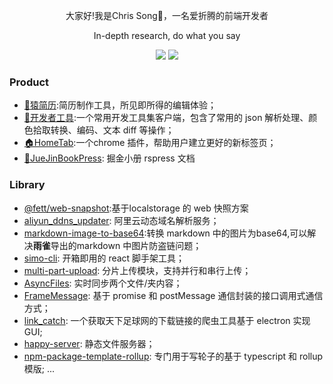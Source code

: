 <div align="center">
  <!-- <p><img src="./avatar.jpeg"  height="200" width="200" style="border-radius:50%;" /></p> -->
  <p>大家好!我是Chris Song👋，一名爱折腾的前端开发者</p>
  <p>In-depth research, do what you say</p>
  <p>
    <img src="https://img.shields.io/github/followers/ChrisSong1994" />
    <img src="https://img.shields.io/github/stars/ChrisSong1994">
  </p>
 
</div>

### Product
- [🦍猿简历](https://apecv.com/):简历制作工具，所见即所得的编辑体验；
- [🔧开发者工具](https://github.com/ChrisSong1994/developer-assistant):一个常用开发工具集客户端，包含了常用的 json 解析处理、颜色拾取转换、编码、文本 diff 等操作；
- [🏠HomeTab](https://github.com/ChrisSong1994/HomeTab):一个chrome 插件，帮助用户建立更好的新标签页；
- [📖JueJinBookPress](https://github.com/ChrisSong1994/JueJinBookPress): 掘金小册 rspress 文档

### Library
- [@fett/web-snapshot](https://github.com/ChrisSong1994/web-snapshoot):基于localstorage 的 web 快照方案
- [aliyun_ddns_updater](https://github.com/ChrisSong1994/aliyun_ddns_updater): 阿里云动态域名解析服务；
- [markdown-image-to-base64](https://github.com/ChrisSong1994/markdown-image-to-base64):转换 markdown 中的图片为base64,可以解决**雨雀**导出的markdown 中图片防盗链问题；
- [simo-cli](https://github.com/ChrisSong1994/simo-cli): 开箱即用的 react 脚手架工具；
- [multi-part-upload](https://github.com/ChrisSong1994/multi-part-upload): 分片上传模块，支持并行和串行上传；
- [AsyncFiles](https://github.com/ChrisSong1994/AsyncFiles): 实时同步两个文件/夹内容；
- [FrameMessage](https://github.com/ChrisSong1994/FrameMessage): 基于 promise 和 postMessage 通信封装的接口调用式通信方式；
- [link_catch](https://github.com/ChrisSong1994/link_catch): 一个获取天下足球网的下载链接的爬虫工具基于 electron 实现 GUI;
- [happy-server](https://github.com/ChrisSong1994/happy-server): 静态文件服务器；
- [npm-package-template-rollup](https://github.com/ChrisSong1994/npm-package-template-rollup): 专门用于写轮子的基于 typescript 和 rollup 模版;
  ...
